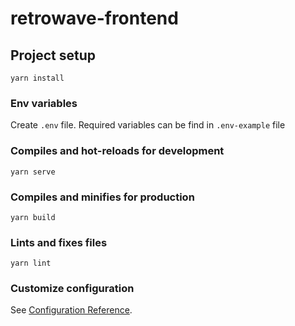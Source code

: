 # retrowave-frontend

## Project setup
```
yarn install
```

### Env variables
Create `.env` file. Required variables can be find in `.env-example` file


### Compiles and hot-reloads for development
```
yarn serve
```

### Compiles and minifies for production
```
yarn build
```

### Lints and fixes files
```
yarn lint
```

### Customize configuration
See [Configuration Reference](https://cli.vuejs.org/config/).
